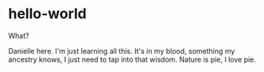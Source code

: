 # hello-world

What?

Danielle here. I'm just learning all this. It's in my blood, something my ancestry knows, I just need to tap into that wisdom.
Nature is pie, I love pie.
